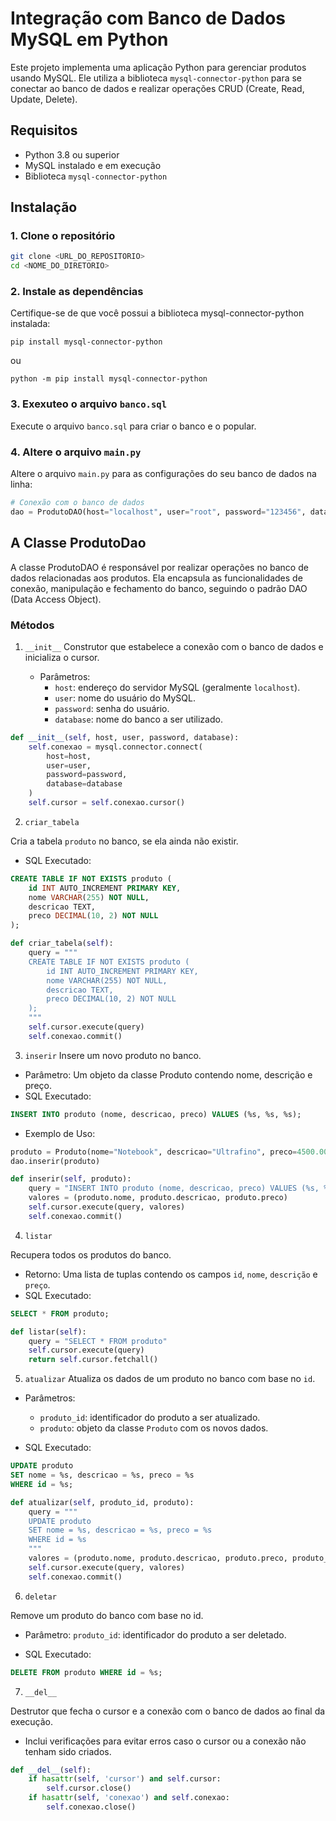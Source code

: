 # Integração com Banco de Dados MySQL em Python

Este projeto implementa uma aplicação Python para gerenciar produtos usando MySQL. Ele utiliza a biblioteca `mysql-connector-python` para se conectar ao banco de dados e realizar operações CRUD (Create, Read, Update, Delete).

## Requisitos

- Python 3.8 ou superior
- MySQL instalado e em execução
- Biblioteca `mysql-connector-python`

## Instalação

### 1. **Clone o repositório**
```bash
git clone <URL_DO_REPOSITORIO>
cd <NOME_DO_DIRETORIO>
```

### 2. Instale as dependências
Certifique-se de que você possui a biblioteca mysql-connector-python instalada:
```
pip install mysql-connector-python
```
ou
```
python -m pip install mysql-connector-python
```

### 3. Exexuteo o arquivo ``banco.sql``
Execute o arquivo ``banco.sql`` para criar o banco e o popular.

### 4. Altere o arquivo ``main.py``

Altere o arquivo ``main.py`` para as configurações do seu banco de dados na linha:
```python
# Conexão com o banco de dados
dao = ProdutoDAO(host="localhost", user="root", password="123456", database="produtos_ti")
```

## A Classe ProdutoDao

A classe ProdutoDAO é responsável por realizar operações no banco de dados relacionadas aos produtos. Ela encapsula as funcionalidades de conexão, manipulação e fechamento do banco, seguindo o padrão DAO (Data Access Object).

### Métodos
1. ``__init__``
Construtor que estabelece a conexão com o banco de dados e inicializa o cursor.

    - Parâmetros:
        - ``host``: endereço do servidor MySQL (geralmente ``localhost``).
        - ``user``: nome do usuário do MySQL.
        - ``password``: senha do usuário.
        - ``database``: nome do banco a ser utilizado.


``` python
def __init__(self, host, user, password, database):
    self.conexao = mysql.connector.connect(
        host=host,
        user=user,
        password=password,
        database=database
    )
    self.cursor = self.conexao.cursor()
```

2. ``criar_tabela``

Cria a tabela ``produto`` no banco, se ela ainda não existir.

- SQL Executado:
```SQL
CREATE TABLE IF NOT EXISTS produto (
    id INT AUTO_INCREMENT PRIMARY KEY,
    nome VARCHAR(255) NOT NULL,
    descricao TEXT,
    preco DECIMAL(10, 2) NOT NULL
);
```
```python
def criar_tabela(self):
    query = """
    CREATE TABLE IF NOT EXISTS produto (
        id INT AUTO_INCREMENT PRIMARY KEY,
        nome VARCHAR(255) NOT NULL,
        descricao TEXT,
        preco DECIMAL(10, 2) NOT NULL
    );
    """
    self.cursor.execute(query)
    self.conexao.commit()
```

3. ``inserir``
Insere um novo produto no banco.

- Parâmetro:
Um objeto da classe Produto contendo nome, descrição e preço.
- SQL Executado:
```SQL
INSERT INTO produto (nome, descricao, preco) VALUES (%s, %s, %s);
```
- Exemplo de Uso:
```python 
produto = Produto(nome="Notebook", descricao="Ultrafino", preco=4500.00)
dao.inserir(produto)
```
```python
def inserir(self, produto):
    query = "INSERT INTO produto (nome, descricao, preco) VALUES (%s, %s, %s)"
    valores = (produto.nome, produto.descricao, produto.preco)
    self.cursor.execute(query, valores)
    self.conexao.commit()
```

4. ``listar``

Recupera todos os produtos do banco.

- Retorno:
Uma lista de tuplas contendo os campos ``id``, ``nome``, ``descrição`` e ``preço``.
- SQL Executado:
```SQL
SELECT * FROM produto;
```
```python
def listar(self):
    query = "SELECT * FROM produto"
    self.cursor.execute(query)
    return self.cursor.fetchall()
```

5. ``atualizar``
Atualiza os dados de um produto no banco com base no ``id``.

- Parâmetros:
    - ``produto_id``: identificador do produto a ser atualizado.
    - ``produto``: objeto da classe ``Produto`` com os novos dados.

- SQL Executado:
```SQL
UPDATE produto
SET nome = %s, descricao = %s, preco = %s
WHERE id = %s;
```
```python
def atualizar(self, produto_id, produto):
    query = """
    UPDATE produto
    SET nome = %s, descricao = %s, preco = %s
    WHERE id = %s
    """
    valores = (produto.nome, produto.descricao, produto.preco, produto_id)
    self.cursor.execute(query, valores)
    self.conexao.commit()
```

6. ``deletar``

Remove um produto do banco com base no id.

- Parâmetro:
``produto_id``: identificador do produto a ser deletado.

- SQL Executado:
```SQL
DELETE FROM produto WHERE id = %s;
```

7. ``__del__``

Destrutor que fecha o cursor e a conexão com o banco de dados ao final da execução.
- Inclui verificações para evitar erros caso o cursor ou a conexão não tenham sido criados.

```python
def __del__(self):
    if hasattr(self, 'cursor') and self.cursor:
        self.cursor.close()
    if hasattr(self, 'conexao') and self.conexao:
        self.conexao.close()
```